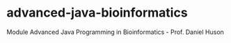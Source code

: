 # advanced-java-bioinformatics
Module Advanced Java Programming in Bioinformatics - Prof. Daniel Huson
